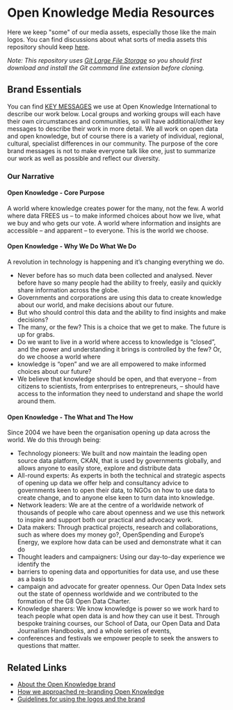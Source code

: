 # Open Knowledge Media Resources

Here we keep "some" of our media assets, especially those like the main logos. You can find discussions about what sorts of media assets this repository should keep [here](https://discuss.okfn.org/t/make-new-logo-available-as-svg-on-wiki-okfn-org/152/14).

*Note: This repository uses [Git Large File Storage](https://git-lfs.github.com/) so you should first download and install the Git command line extension before cloning.*

## Brand Essentials

You can find [KEY MESSAGES](https://docs.google.com/a/okfn.org/document/d/1Dt9w3yFi9GagWWUlP5cv9Zxw6255f7L206ZoWwOQsvw/) we use at Open Knowledge International to describe our work below. Local groups and working groups will each have their own circumstances and communities, so will have additional/other key messages to describe their work in more detail. We all work on open data and open knowledge, but of course there is a variety of individual, regional, cultural, specialist differences in our community. The purpose of the core brand messages is not to make everyone talk like one, just to summarize our work as well as possible and reflect our diversity.

### Our Narrative

#### Open Knowledge - Core Purpose
 
A world where knowledge creates power for the many, not the few. A world where data FREES us – to make informed choices about how we live, what we buy and who gets our vote. A world where information and insights are accessible – and apparent – to everyone. This is the world we choose.

#### Open Knowledge - Why We Do What We Do

A revolution in technology is happening and it’s changing everything we do.

* Never before has so much data been collected and analysed. Never before have so many people had the ability to freely, easily and quickly share information across the globe.
* Governments and corporations are using this data to create knowledge about our world, and make decisions about our future.
* But who should control this data and the ability to find insights and make decisions?
* The many, or the few? This is a choice that we get to make. The future is up for grabs.
* Do we want to live in a world where access to knowledge is “closed”, and the power and understanding it brings is controlled by the few? Or, do we choose a world where
* knowledge is “open” and we are all empowered to make informed choices about our future?
* We believe that knowledge should be open, and that everyone – from citizens to scientists, from enterprises to entrepreneurs, – should have access to the information they need to understand and shape the world around them.

#### Open Knowledge - The What and The How

Since 2004 we have been the organisation opening up data across the world. We do this through being:

* Technology pioneers: We built and now maintain the leading open source data platform, CKAN, that is used by governments globally, and allows anyone to easily store, explore and distribute data
* All-round experts: As experts in both the technical and strategic aspects of opening up data we offer help and consultancy advice to governments keen to open their data, to NGOs on how to use data to create change, and to anyone else keen to turn data into knowledge.
* Network leaders: We are at the centre of a worldwide network of thousands of people who care about openness and we use this network to inspire and support both our practical and advocacy work.
* Data makers: Through practical projects, research and collaborations, such as where does my money go?, OpenSpending and Europe’s Energy, we explore how data can be used and demonstrate what it can do
* Thought leaders and campaigners: Using our day-to-day experience we identify the
* barriers to opening data and opportunities for data use, and use these as a basis to
* campaign and advocate for greater openness. Our Open Data Index sets out the state of openness worldwide and we contributed to the formation of the G8 Open Data Charter.
* Knowledge sharers: We know knowledge is power so we work hard to teach people what open data is and how they can use it best. Through bespoke training courses, our School of Data, our Open Data and Data Journalism Handbooks, and a whole series of events,
* conferences and festivals we empower people to seek the answers to questions that matter.

## Related Links

* [About the Open Knowledge brand](http://wiki.okfn.org/About_the_Open_Knowledge_brand)
* [How we approached re-branding Open Knowledge](http://wiki.okfn.org/About_the_Open_Knowledge_brand/Developing)
* [Guidelines for using the logos and the brand](https://docs.google.com/a/okfn.org/document/d/1VKmzpW6IaE0sObS9tHAsh2DVsfS4Ds3sT80KWI3uFzk/)
